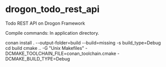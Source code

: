 # drogon_todo_rest_api
Todo REST API on Drogon Framework

Compile commands:
In application directory.

conan install . --output-folder=build --build=missing -s build_type=Debug
cd build
cmake .. -G "Unix Makefiles" -DCMAKE_TOOLCHAIN_FILE=conan_toolchain.cmake -DCMAKE_BUILD_TYPE=Debug
